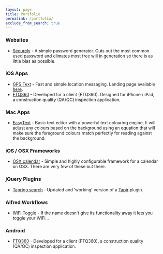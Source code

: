 ```yaml
---
layout: page
title: Portfolio
permalink: /portfolio/
exclude_from_search: true
---
```


### Websites
- [Securely](http://securely.shaydesdsgn.com/) - A simple password generator. Cuts out the most common used password and elimates most free will in generation so there is as little bias as possible.

### iOS Apps
- [GPS Text](https://itunes.apple.com/au/app/gps-text/id406972406?mt=8) - Fast and simple location messaging. Landing page available [here](http://gpstext.shaydesdsgn.com).
- [FTQ360](https://itunes.apple.com/au/app/ftq360-inspection-system/id524894778?mt=8) - Developed for a client (FTQ360). Designed for iPhone / iPad, a construction quality (QA/QC) inspection application.

### Mac Apps
- [EasyText](https://itunes.apple.com/us/app/easytext/id740019281?ls=1&mt=12) - Basic text editor with a powerful text colouring engine. It will adjust any colours based on the background using an equation that will make sure the foreground colours match perfectly for reading against the background.

### iOS / OSX Frameworks
- [OSX calendar](https://github.com/shaydesdsgn/SDFCalendarOSX) - Simple and highly configurable framework for a calendar on OSX. There are very few of these out there.

### jQuery Plugins
- [Taprigo search](https://github.com/shaydesdsgn/jquery.sd.tapirgo) - Updated and 'working' version of a [Tapir](http://tapirgo.com/) plugin.

### Alfred Workflows
- [WiFi Toggle](https://github.com/trentmilton/alfred-wifi-toggle) - If the name doesn't give its functionality away it lets you toggle your WiFi...

### Android

- [FTQ360](https://play.google.com/store/apps/details?id=net.ftq360.ftq360app) - Developed for a client (FTQ360), a construction quality (QA/QC) inspection application.